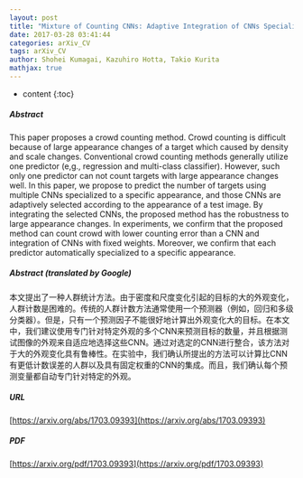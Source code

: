 ```yaml
---
layout: post
title: "Mixture of Counting CNNs: Adaptive Integration of CNNs Specialized to Specific Appearance for Crowd Counting"
date: 2017-03-28 03:41:44
categories: arXiv_CV
tags: arXiv_CV
author: Shohei Kumagai, Kazuhiro Hotta, Takio Kurita
mathjax: true
---
```


* content
{:toc}

##### Abstract
This paper proposes a crowd counting method. Crowd counting is difficult because of large appearance changes of a target which caused by density and scale changes. Conventional crowd counting methods generally utilize one predictor (e,g., regression and multi-class classifier). However, such only one predictor can not count targets with large appearance changes well. In this paper, we propose to predict the number of targets using multiple CNNs specialized to a specific appearance, and those CNNs are adaptively selected according to the appearance of a test image. By integrating the selected CNNs, the proposed method has the robustness to large appearance changes. In experiments, we confirm that the proposed method can count crowd with lower counting error than a CNN and integration of CNNs with fixed weights. Moreover, we confirm that each predictor automatically specialized to a specific appearance.

##### Abstract (translated by Google)
本文提出了一种人群统计方法。由于密度和尺度变化引起的目标的大的外观变化，人群计数是困难的。传统的人群计数方法通常使用一个预测器（例如，回归和多级分类器）。但是，只有一个预测因子不能很好地计算出外观变化大的目标。在本文中，我们建议使用专门针对特定外观的多个CNN来预测目标的数量，并且根据测试图像的外观来自适应地选择这些CNN。通过对选定的CNN进行整合，该方法对于大的外观变化具有鲁棒性。在实验中，我们确认所提出的方法可以计算比CNN有更低计数误差的人群以及具有固定权重的CNN的集成。而且，我们确认每个预测变量都自动专门针对特定的外观。

##### URL
[https://arxiv.org/abs/1703.09393](https://arxiv.org/abs/1703.09393)

##### PDF
[https://arxiv.org/pdf/1703.09393](https://arxiv.org/pdf/1703.09393)

